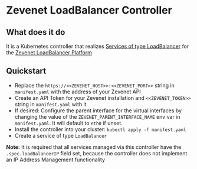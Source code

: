 # Zevenet LoadBalancer Controller

## What does it do

It is a Kubernetes controller that realizes [Services of type LoadBalancer](https://kubernetes.io/docs/concepts/services-networking/#loadbalancer)
for the [Zevenet LoadBalancer Platform](https://www.zevenet.com/)

## Quickstart

* Replace the `https://<<ZEVENET_HOST>>:<<ZEVENET_PORT>>` string in `manifest.yaml` with the address of your Zevenet API
* Create an API Token for your Zevenet installation and `<<ZEVENET_TOKEN>>` string in `manifest.yaml` with it
* If desired: Configure the parent interface for the virtual interfaces by changing the value of the `ZEVENET_PARENT_INTERFACE_NAME` env var in `manifest.yaml`. It will default to `eth0` if unset.
* Install the controller into your cluster: `kubectl apply -f manifest.yaml`
* Create a service of type `LoadBalancer`

**Note:** It is required that all services managed via this controller have the `.spec.loadBalancerIP` field set,
because the controller does not implement an IP Address Management functionality
